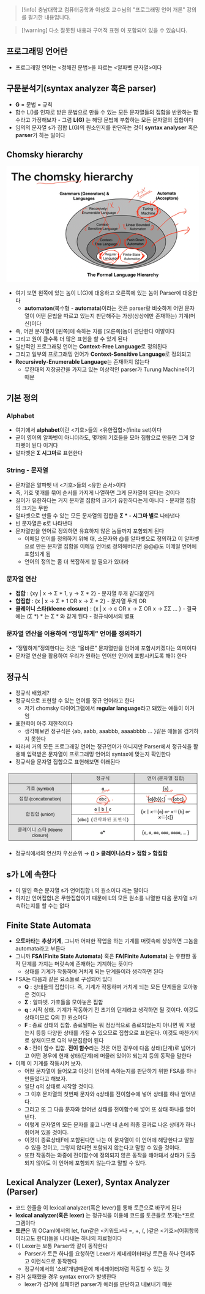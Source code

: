 > [!info] 충남대학교 컴퓨터공학과 이성호 교수님의 "프로그래밍 언어 개론" 강의를 필기한 내용입니다.

> [!warning] 다소 잘못된 내용과 구어적 표현 이 포함되어 있을 수 있습니다.

## 프로그래밍 언어란

- 프로그래밍 언어는 <정해진 문법>을 따르는 <알파벳 문자열>이다

## 구문분석기(syntax analyzer 혹은 parser)

- **G** = 문법 = 규칙
- 함수 L()를 인자로 받은 문법으로 만들 수 있는 모든 문자열들의 집합을 반환하는 함수라고 가정해보자 - 그럼 **L(G)** 는 해당 문법에 부합하는 모든 문자열의 집합이다
- 임의의 문자열 s가 집합 L(G)의 원소인지를 판단하는 것이 **syntax analyser** 혹은 **parser**가 하는 일이다

## Chomsky hierarchy

![%E1%84%8B%E1%85%B5%E1%84%85%E1%85%A9%E1%86%AB05%20-%20Lexical%20analyzer%20Lexer%20-%20%E1%84%8B%E1%85%A5%E1%84%92%E1%85%B1%E1%84%87%E1%85%AE%E1%86%AB%E1%84%89%E1%85%A5%E1%86%A8%E1%84%80%E1%85%B5%20ef663c688999412fa125ec95ddf9847d/image1.png](pl.spring.2021.cse.cnu.ac.kr/images/05_ef663c688999412fa125ec95ddf9847d/image1.png)

- 여기 보면 왼쪽에 있는 놈이 L(G)에 대응하고 오른쪽에 있는 놈이 Parser에 대응한다
	- **automaton**(복수형 - **automata**)이라는 것은 parser랑 비슷하게 어떤 문자열이 어떤 문법을 따르고 있는지 판단해주는 가상(상상에만 존재하는) 기계(머신)이다
- 즉, 어떤 문자열이 \[왼쪽\]에 속하는 지를 \[오른쪽\]놈이 판단한다 이말이다
- 그리고 원이 클수록 더 많은 표현을 할 수 있게 된다
- 일반적인 프로그래밍 언어는 **Context-Free Language**로 정의된다
- 그리고 일부의 프로그래밍 언어가 **Context-Sensitive Language**로 정의되고
- **Recursively-Enumerable Language**는 존재하지 않는다
	- 무한대의 저장공간을 가지고 있는 이상적인 parser가 Turung Machine이기 때문

## 기본 정의

### Alphabet

- 여기에서 **alphabet**이란 <기호>들의 <유한집합>(finite set)이다
- 굳이 영어의 알파벳이 아니더라도, 몇개의 기호들을 모아 집합으로 만들면 그게 알파벳이 된다 이거다
- 알파벳은 **Σ 시그마**로 표현한다

### String - 문자열

- 문자열은 알파벳 내 <기호>들의 <유한 순서>이다
- 즉, 기호 몇개를 묶어 순서를 가지게 나열하면 그게 문자열이 된다는 것이다
- 길이가 유한하다는 거지 문자열 집합의 크기가 유한하다는게 아니다 - 문자열 집합의 크기는 무한
- 알파벳으로 만들 수 있는 모든 문자열의 집합을 **Σ * - 시그마 별**로 나타낸다
- 빈 문자열은 **ε**로 나타낸다
- 문자열만을 언어로 정의하면 유효하지 않은 놈들까지 포함되게 된다
	- 이메일 언어를 정의하기 위해 대, 소문자와 @를 알파벳으로 정의하고 이 알파벳으로 만든 문자열 집합을 이메일 언어로 정의해버리면 @@@도 이메일 언어에 포함되게 됨
	- 언어의 정의는 좀 더 복잡하게 할 필요가 있더라

### 문자열 연산

- **접합** : {xy | x → Σ * 1, y → Σ * 2} - 문자열 두개 같다붙인거
- **합집합** : {x | x → Σ * 1 OR x → Σ * 2} - 문자열 두개 OR
- **클레이니 스타(kleene closure)** : {x | x → ε OR x → Σ OR x → ΣΣ … } - 결국에는 (Σ \*) * 는 Σ * 와 같게 된다 - 정규식에서의 별표

### 문자열 연산을 이용하여 “정밀하게” 언어를 정의하기

- “정밀하게”정의한다는 것은 “올바른” 문자열만을 언어에 포함시키겠다는 의미이다
- 문자열 연산을 활용하여 우리가 원하는 언어만 언어에 포함시키도록 해야 한다

## 정규식

- 정규식 배웠제?
- 정규식으로 표현할 수 있는 언어를 정규 언어라고 한다
	- 저기 chomsky 다이어그램에서 **regular language**라고 돼있는 애들이 이거임
- 표현력이 아주 제한적이다
	- 생각해보면 정규식은 {ab, aabb, aaabbb, aaaabbbb … }같은 애들을 검거하지 못한다
- 따라서 거의 모든 프로그래밍 언어는 정규언어가 아니지만 Parser에서 정규식을 활용해 입력받은 문자열이 프로그래밍 언어의 syntax에 맞는지 확인한다
- 정규식을 문자열 집합으로 표현해보면 이래된다

![%E1%84%8B%E1%85%B5%E1%84%85%E1%85%A9%E1%86%AB05%20-%20Lexical%20analyzer%20Lexer%20-%20%E1%84%8B%E1%85%A5%E1%84%92%E1%85%B1%E1%84%87%E1%85%AE%E1%86%AB%E1%84%89%E1%85%A5%E1%86%A8%E1%84%80%E1%85%B5%20ef663c688999412fa125ec95ddf9847d/image2.png](pl.spring.2021.cse.cnu.ac.kr/images/05_ef663c688999412fa125ec95ddf9847d/image2.png)

- 정규식에서의 연산자 우선순위 → **() > 클레이니스타 > 접합 > 합집합**

## s가 L에 속한다

- 이 말인 즉슨 문자열 s가 언어집합 L의 원소이다 라는 말이다
- 하지만 언어집합L은 무한집합이기 때문에 L의 모든 원소를 나열한 다음 문자열 s가 속하는지를 할 수는 없다

## Finite State Automata

- **오토마타**는 **추상기계**, 그니까 어떠한 작업을 하는 기계를 머릿속에 상상하면 그놈을 automata라고 부른다
- 그니까 **FSA(Finite State Automata)** 혹은 **FA(Finite Automata)** 는 유한한 동작 단계를 가지는 머릿속에 존재하는 기계하는 뜻이다
	- 상태를 기계가 작동하며 거치게 되는 단계들이라 생각하면 된다
- FSA는 다음과 같은 요소들로 구성되어 있다
	- **Q** : 상태들의 집합이다. 즉, 기계가 작동하며 거치게 되는 모든 단계들을 모아놓은 것이다
	- **Σ** : 알파벳. 가호들을 모아놓은 집합
	- **q** : 시작 상태. 기계가 작동하기 전 초기의 단계라고 생각하면 될 것이다. 이것도 상태이므로 Q의 한 원소이다
	- **F** : 종료 상태의 집합. 종료될때는 뭐 정상적으로 종료되었는지 아니면 뭐 ㅈ됐는지 등등 다양한 상태를 가질 수 있으므로 집합으로 표현된다. 이것도 마찬가지로 상채이므로 Q의 부분집합이 된다
	- **δ** : 전이 함수 집합. **전이 함수**라는 것은 어떤 경우에 다음 상태(단계)로 넘어가고 어떤 경우에 현재 상태(단계)에 머물러 있어야 되는지 등의 동작을 말한다
- 이제 이 기계를 작동시켜 보자.
	- 어떤 문자열이 들어오고 이것이 언어에 속하는지를 판단하기 위한 FSA를 하나 만들었다고 해보자.
	- 일단 q의 상태로 시작할 것이다.
	- 그 이후 문자열의 첫번째 문자와 q상태를 전이함수에 넣어 상태를 하나 얻어낸다.
	- 그리고 또 그 다음 문자와 얻어낸 상태를 전이함수에 넣어 또 상태 하나를 얻어낸다.
	- 이렇게 문자열의 모든 문자를 훑고 나면 내 손에 최종 결과로 나온 상태가 하나 쥐어져 있을 것이다.
	- 이것이 종료상태F에 포함된다면 나는 이 문자열이 이 언어에 해당한다고 말할 수 있을 것이고, 그렇지 않다면 포함되지 않는다고 말할 수 있을 것이다.
	- 또한 작동하는 와중에 전이함수에 정의되지 않은 동작을 해야돼서 상태가 도출되지 않아도 이 언어에 포함되지 않는다고 말할 수 있다.

## Lexical Analyzer (Lexer), Syntax Analyzer (Parser)

- 코드 한줄을 이 lexical analyzer(혹은 lever)를 통해 토큰으로 바꾸게 된다
- **lexical analyzer(혹은 lexer)** 는 정규식을 이용해 코드를 토큰들로 쪼개는*프로그램이다
- **토큰**은 뭐 OCaml에서의 let, fun같은 <키워드>나 =, +, (, )같은 <기호>(어휘항목이라고도 한다)들을 나타내는 하나의 자료형이다
- 이 Lexer는 보통 Parser와 같이 동작한다
	- Parser가 토큰 하나를 요청하면 Lexer가 제네레이터마냥 토큰을 하나 던져주고 이런식으로 동작한다
	- 정규식에서의 ‘소비’개념때문에 제네레이터처럼 작동할 수 있는 것
- 검거 실패했을 경우 syntax error가 발생한다
	- lexer가 검거에 실패하면 parser가 에러를 판단하고 내보내기 때문